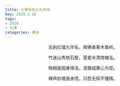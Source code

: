 ```yaml
---
title: 七律采石小九华寺
key: 2019.3.10
tags: 
- 2019
- 七律
categories: 律诗
---
```


<p align="center">古剎红墙九华名，拜佛香客木鱼听。
</p>
<p align="center">竹迷山秀依石壑，莲爱水清傍塘泓。
</p>
<p align="center">物相是因身得法，涅槃成果心为空。
</p>
<p align="center">禅声妙境我未悟，只怨无知不懂情。
</p>
